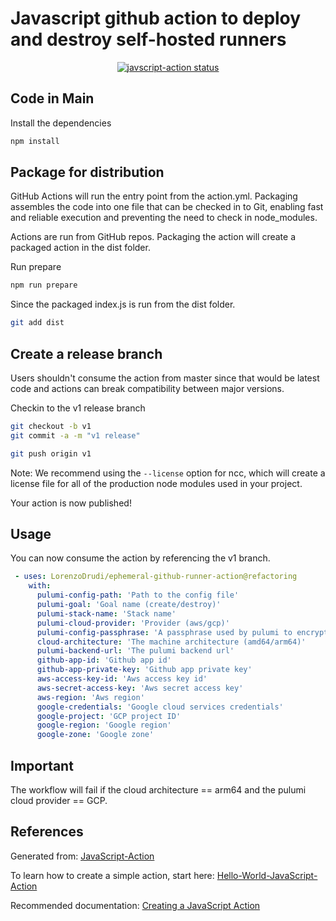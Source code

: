 # Javascript github action to deploy and destroy self-hosted runners

<p align="center">
  <a href="https://github.com/actions/javascript-action/actions"><img alt="javscript-action status" src="https://github.com/actions/javascript-action/workflows/units-test/badge.svg"></a>
</p>

## Code in Main

Install the dependencies

```bash
npm install
```

## Package for distribution

GitHub Actions will run the entry point from the action.yml. Packaging assembles the code into one file that can be checked in to Git, enabling fast and reliable execution and preventing the need to check in node_modules.

Actions are run from GitHub repos.  Packaging the action will create a packaged action in the dist folder.

Run prepare

```bash
npm run prepare
```

Since the packaged index.js is run from the dist folder.

```bash
git add dist
```

## Create a release branch

Users shouldn't consume the action from master since that would be latest code and actions can break compatibility between major versions.

Checkin to the v1 release branch

```bash
git checkout -b v1
git commit -a -m "v1 release"
```

```bash
git push origin v1
```

Note: We recommend using the `--license` option for ncc, which will create a license file for all of the production node modules used in your project.

Your action is now published! 

## Usage

You can now consume the action by referencing the v1 branch.

```yaml
 - uses: LorenzoDrudi/ephemeral-github-runner-action@refactoring
    with:
      pulumi-config-path: 'Path to the config file'
      pulumi-goal: 'Goal name (create/destroy)'
      pulumi-stack-name: 'Stack name'
      pulumi-cloud-provider: 'Provider (aws/gcp)'
      pulumi-config-passphrase: 'A passphrase used by pulumi to encrypt your secrets'
      cloud-architecture: 'The machine architecture (amd64/arm64)'
      pulumi-backend-url: 'The pulumi backend url'
      github-app-id: 'Github app id'
      github-app-private-key: 'Github app private key'
      aws-access-key-id: 'Aws access key id'
      aws-secret-access-key: 'Aws secret access key'
      aws-region: 'Aws region'
      google-credentials: 'Google cloud services credentials'
      google-project: 'GCP project ID'
      google-region: 'Google region'
      google-zone: 'Google zone'
```

## Important

The workflow will fail if the cloud architecture == arm64 and the pulumi cloud provider == GCP.

## References

Generated from: [JavaScript-Action](https://github.com/actions/javascript-action)

To learn how to create a simple action, start here: [Hello-World-JavaScript-Action](https://github.com/actions/hello-world-javascript-action)

Recommended documentation: [Creating a JavaScript Action](https://docs.github.com/en/actions/creating-actions/creating-a-javascript-action)
